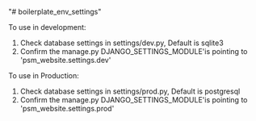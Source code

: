 "# boilerplate_env_settings" 

To use in development:

1. Check database settings in settings/dev.py, Default is sqlite3
2. Confirm the manage.py DJANGO_SETTINGS_MODULE'is pointing to 'psm_website.settings.dev'


To use in Production:

1. Check database settings in settings/prod.py, Default is postgresql
2. Confirm the manage.py DJANGO_SETTINGS_MODULE'is pointing to 'psm_website.settings.prod'

